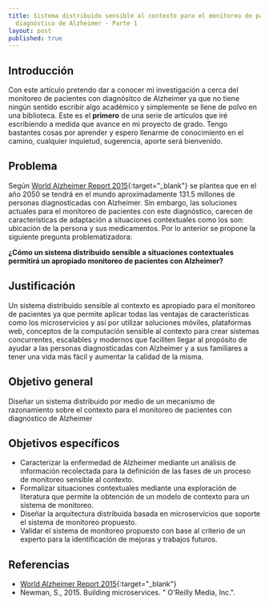 ```yaml
---
title: Sistema distribuido sensible al contexto para el monitoreo de pacientes con
  diagnóstico de Alzheimer - Parte 1
layout: post
published: true
---
```


## Introducción

Con este artículo pretendo dar a conocer mi investigación a cerca del monitoreo de pacientes con diagnósitco de Alzheimer ya que no tiene ningún sentido escribir algo académico y simplemente se llene de polvo en una biblioteca. Este es el **primero** de una serie de artículos que iré escribiendo a medida que avance en mi proyecto de grado.
Tengo bastantes cosas por aprender y espero llenarme de conocimiento en el camino, cualquier inquietud, sugerencia, aporte será bienvenido.

## Problema

Según [World Alzheimer Report 2015](http://www.worldalzreport2015.org/downloads/world-alzheimer-report-2015.pdf){:target="_blank"} se plantea que en el año 2050 se tendrá en el mundo aproximadamente 131.5 millones de personas diagnosticadas con Alzheimer. Sin embargo, las soluciones actuales para el monitoreo de pacientes con este diagnóstico, carecen de características de adaptación a situaciones contextuales como los son: ubicación de la persona y sus medicamentos. Por lo anterior se propone la siguiente pregunta problematizadora:

**¿Cómo un sistema distribuido sensible a situaciones contextuales permitirá un apropiado monitoreo de pacientes con Alzheimer?**

## Justificación

Un sistema distribuido sensible al contexto es apropiado para el monitoreo de pacientes ya que permite aplicar todas las ventajas de características como los microservicios y así por utilizar soluciones móviles, plataformas web, conceptos de la computación sensible al contexto para crear sistemas concurrentes, escalables y modernos que faciliten llegar al propósito de ayudar a las personas diagnosticadas con Alzheimer y a sus familiares a tener una vida más fácil y aumentar la calidad de la misma.

## Objetivo general

Diseñar un sistema distribuido por medio de un mecanismo de razonamiento sobre el contexto para el monitoreo de pacientes con diagnóstico de Alzheimer

## Objetivos específicos

- Caracterizar la enfermedad de Alzheimer mediante un análisis de información recolectada para la definición de las fases de un proceso de monitoreo sensible al contexto.
- Formalizar situaciones contextuales mediante una exploración de literatura que permite la obtención de un modelo de contexto para un sistema de monitoreo.
- Diseñar la arquitectura distribuida basada en microservicios que soporte el sistema de monitoreo propuesto.
- Validar el sistema de monitoreo propuesto con base al criterio de un experto para la identificación de mejoras y trabajos futuros.

## Referencias

- [World Alzheimer Report 2015](http://www.worldalzreport2015.org/downloads/world-alzheimer-report-2015.pdf){:target="_blank"}
- Newman, S., 2015. Building microservices. " O'Reilly Media, Inc.".

